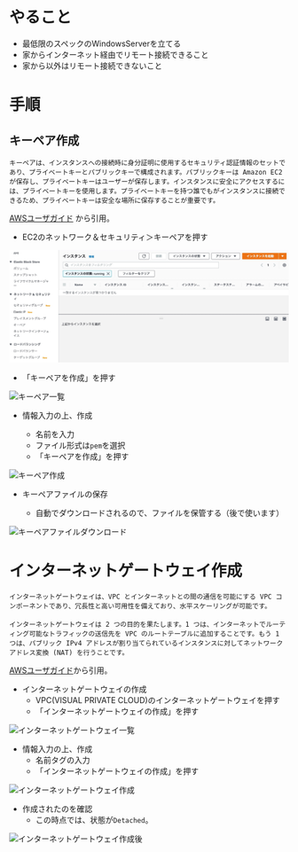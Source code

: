# やること
- 最低限のスペックのWindowsServerを立てる
- 家からインターネット経由でリモート接続できること
- 家から以外はリモート接続できないこと

# 手順
## キーペア作成
```
キーペアは、インスタンスへの接続時に身分証明に使用するセキュリティ認証情報のセットであり、プライベートキーとパブリックキーで構成されます。パブリックキーは Amazon EC2 が保存し、プライベートキーはユーザーが保存します。インスタンスに安全にアクセスするには、プライベートキーを使用します。プライベートキーを持つ誰でもがインスタンスに接続できるため、プライベートキーは安全な場所に保存することが重要です。
```

[AWSユーザガイド](https://docs.aws.amazon.com/ja_jp/AWSEC2/latest/WindowsGuide/ec2-key-pairs.html) から引用。

- EC2のネットワーク＆セキュリティ＞キーペアを押す

![EC2](./images/01-1_EC2.jpeg)

- 「キーペアを作成」を押す

![キーペア一覧](./images/01-2_キーペア一覧.jpeg)

- 情報入力の上、作成

    - 名前を入力
    - ファイル形式は`pem`を選択
    - 「キーペアを作成」を押す

![キーペア作成](./images/01-3_キーペア作成.jpeg)

- キーペアファイルの保存

    - 自動でダウンロードされるので、ファイルを保管する（後で使います）

![キーペアファイルダウンロード](./images/01-4_キーダウンロード.jpeg)

# インターネットゲートウェイ作成
```
インターネットゲートウェイは、VPC とインターネットとの間の通信を可能にする VPC コンポーネントであり、冗長性と高い可用性を備えており、水平スケーリングが可能です。

インターネットゲートウェイは 2 つの目的を果たします。1 つは、インターネットでルーティング可能なトラフィックの送信先を VPC のルートテーブルに追加することです。もう 1 つは、パブリック IPv4 アドレスが割り当てられているインスタンスに対してネットワークアドレス変換 (NAT) を行うことです。
```

[AWSユーザガイド](https://docs.aws.amazon.com/ja_jp/vpc/latest/userguide/VPC_Internet_Gateway.html)から引用。



- インターネットゲートウェイの作成
    - VPC(VISUAL PRIVATE CLOUD)のインターネットゲートウェイを押す
    - 「インターネットゲートウェイの作成」を押す

![インターネットゲートウェイ一覧](./images/02-1_インターネットゲートウェイ一覧.jpeg)

- 情報入力の上、作成
    - 名前タグの入力
    - 「インターネットゲートウェイの作成」を押す

![インターネットゲートウェイ作成](./images/02-2_インターネットゲートウェイ作成.jpeg)

- 作成されたのを確認
    - この時点では、状態が`Detached`。

![インターネットゲートウェイ作成後](./images/02-3_インターネットゲートウェイ作成後.jpeg)
